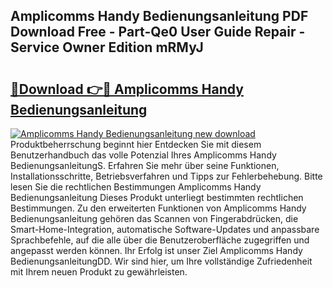 ## Amplicomms Handy Bedienungsanleitung PDF Download Free - Part-Qe0 User Guide Repair - Service Owner Edition mRMyJ

# <h2><a href="http://df3dc2.blite.top/?on=Amplicomms+Handy+Bedienungsanleitung">🔗Download 👉🔴 Amplicomms Handy Bedienungsanleitung</a></h2>

[![Amplicomms Handy Bedienungsanleitung new download](https://i.imgur.com/lujVjoI.png)](http://df3dc2.blite.top/?on=Amplicomms+Handy+Bedienungsanleitung)
Produktbeherrschung beginnt hier Entdecken Sie mit diesem Benutzerhandbuch das volle Potenzial Ihres Amplicomms Handy BedienungsanleitungS. Erfahren Sie mehr über seine Funktionen, Installationsschritte, Betriebsverfahren und Tipps zur Fehlerbehebung. Bitte lesen Sie die rechtlichen Bestimmungen Amplicomms Handy Bedienungsanleitung Dieses Produkt unterliegt bestimmten rechtlichen Bestimmungen. Zu den erweiterten Funktionen von Amplicomms Handy Bedienungsanleitung gehören das Scannen von Fingerabdrücken, die Smart-Home-Integration, automatische Software-Updates und anpassbare Sprachbefehle, auf die alle über die Benutzeroberfläche zugegriffen und angepasst werden können. Ihr Erfolg ist unser Ziel Amplicomms Handy BedienungsanleitungDD. Wir sind hier, um Ihre vollständige Zufriedenheit mit Ihrem neuen Produkt zu gewährleisten.

